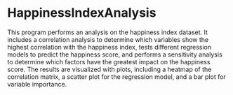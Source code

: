 # HappinessIndexAnalysis

This program performs an analysis on the happiness index dataset. 
It includes a correlation analysis to determine which variables show the highest correlation with the happiness index, tests different regression models to predict the happiness score, and performs a sensitivity analysis to determine which factors have the greatest impact on the happiness score. The results are visualized with plots, including a heatmap of the correlation matrix, a scatter plot for the regression model, and a bar plot for variable importance.
